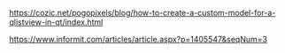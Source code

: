 https://cozic.net/pogopixels/blog/how-to-create-a-custom-model-for-a-qlistview-in-qt/index.html

https://www.informit.com/articles/article.aspx?p=1405547&seqNum=3

